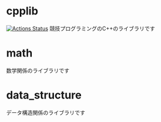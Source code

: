 # cpplib
[![Actions Status](https://github.com/hotman78/cpplib/workflows/verify/badge.svg)](https://github.com/hotman78/cpplib/actions)
競技プログラミングのC++のライブラリです

# math
数学関係のライブラリです

# data_structure
データ構造関係のライブラリです
